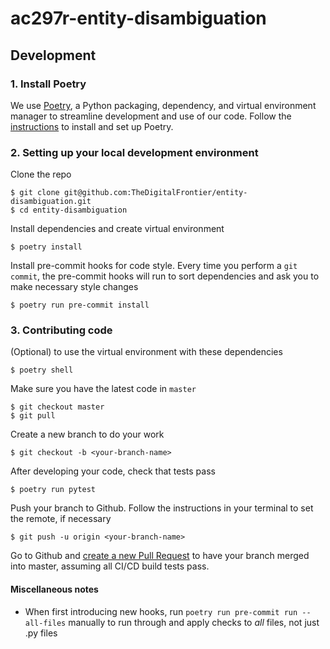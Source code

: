 # ac297r-entity-disambiguation

## Development
### 1. Install Poetry
We use [Poetry](https://python-poetry.org/), a Python packaging, dependency, and virtual environment manager to streamline development and use of our code. Follow the [instructions](https://python-poetry.org/docs/#installation) to install and set up Poetry.

### 2. Setting up your local development environment
Clone the repo

    $ git clone git@github.com:TheDigitalFrontier/entity-disambiguation.git
    $ cd entity-disambiguation

Install dependencies and create virtual environment

    $ poetry install

Install pre-commit hooks for code style. Every time you perform a `git commit`, the pre-commit hooks will run to sort dependencies and ask you to make necessary style changes

    $ poetry run pre-commit install

### 3. Contributing code
(Optional) to use the virtual environment with these dependencies

    $ poetry shell

Make sure you have the latest code in `master`

    $ git checkout master
    $ git pull

Create a new branch to do your work

    $ git checkout -b <your-branch-name>

After developing your code, check that tests pass

    $ poetry run pytest 

Push your branch to Github. Follow the instructions in your terminal to set the remote, if necessary

    $ git push -u origin <your-branch-name>

Go to Github and [create a new Pull Request](https://github.com/TheDigitalFrontier/entity-disambiguation/pulls) to have your branch merged into master, assuming all CI/CD build tests pass.

#### Miscellaneous notes
- When first introducing new hooks, run `poetry run pre-commit run --all-files` manually to run through and apply checks to *all* files, not just .py files